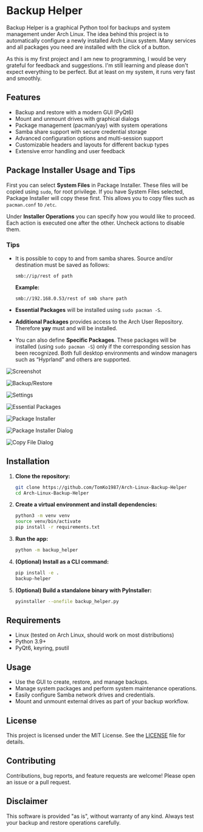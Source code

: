 # Backup Helper

Backup Helper is a graphical Python tool for backups and system management under Arch Linux. The idea behind this project is to automatically configure a newly installed Arch Linux system. Many services and all packages you need are installed with the click of a button.

As this is my first project and I am new to programming, I would be very grateful for feedback and suggestions. I'm still learning and please don't expect everything to be perfect. But at least on my system, it runs very fast and smoothly.

## Features

- Backup and restore with a modern GUI (PyQt6)
- Mount and unmount drives with graphical dialogs
- Package management (pacman/yay) with system operations
- Samba share support with secure credential storage
- Advanced configuration options and multi-session support
- Customizable headers and layouts for different backup types
- Extensive error handling and user feedback

## Package Installer Usage and Tips

First you can select **System Files** in Package Installer. These files will be copied using `sudo`, for root privilege. If you have System Files selected, Package Installer will copy these first. This allows you to copy files such as `pacman.conf` to `/etc`.

Under **Installer Operations** you can specify how you would like to proceed. Each action is executed one after the other. Uncheck actions to disable them.

### Tips

- It is possible to copy to and from samba shares. Source and/or destination must be saved as follows:

    ```
    smb://ip/rest of path
    ```

    **Example:**  
    ```
    smb://192.168.0.53/rest of smb share path
    ```

- **Essential Packages** will be installed using `sudo pacman -S`.
- **Additional Packages** provides access to the Arch User Repository. Therefore **yay** must and will be installed.
- You can also define **Specific Packages**. These packages will be installed (using `sudo pacman -S`) only if the corresponding session has been recognized. Both full desktop environments and window managers such as “Hyprland” and others are supported.

![Screenshot](https://github.com/TomKo1987/Arch-Linux-Backup-Helper/raw/main/Main.png)

![Backup/Restore](https://github.com/TomKo1987/Arch-Linux-Backup-Helper/raw/main/Restore.png)

![Settings](https://github.com/TomKo1987/Arch-Linux-Backup-Helper/raw/main/Settings.png)

![Essential Packages](Essential%20Packages.png)

![Package Installer](Package%20Installer.png)

![Package Installer Dialog](Package%20Installer%20Dialog.png)

![Copy File Dialog](https://github.com/TomKo1987/Arch-Linux-Backup-Helper/blob/main/Copy%20File%20Dialog.png?raw=true)

## Installation

1. **Clone the repository:**
    ```sh    
    git clone https://github.com/TomKo1987/Arch-Linux-Backup-Helper
    cd Arch-Linux-Backup-Helper
    ```

2. **Create a virtual environment and install dependencies:**
    ```sh
    python3 -m venv venv
    source venv/bin/activate
    pip install -r requirements.txt
    ```

3. **Run the app:**
    ```sh
    python -m backup_helper
    ```

4. **(Optional) Install as a CLI command:**
    ```sh
    pip install -e .
    backup-helper
    ```

5. **(Optional) Build a standalone binary with PyInstaller:**
    ```sh
    pyinstaller --onefile backup_helper.py
    ```

## Requirements

- Linux (tested on Arch Linux, should work on most distributions)
- Python 3.9+
- PyQt6, keyring, psutil

## Usage

- Use the GUI to create, restore, and manage backups.
- Manage system packages and perform system maintenance operations.
- Easily configure Samba network drives and credentials.
- Mount and unmount external drives as part of your backup workflow.

## License

This project is licensed under the MIT License. See the [LICENSE](LICENSE) file for details.

## Contributing

Contributions, bug reports, and feature requests are welcome! Please open an issue or a pull request.

## Disclaimer

This software is provided "as is", without warranty of any kind. Always test your backup and restore operations carefully.
